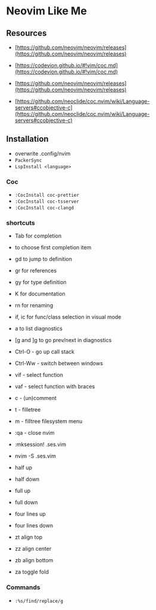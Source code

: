# Neovim Like Me

## Resources

-   [https://github.com/neovim/neovim/releases](https://github.com/neovim/neovim/releases)
-   [https://codevion.github.io/#!vim/coc.md](https://codevion.github.io/#!vim/coc.md)
-   [https://github.com/neovim/neovim/releases](https://github.com/neovim/neovim/releases)

-   [https://github.com/neoclide/coc.nvim/wiki/Language-servers#ccobjective-c](https://github.com/neoclide/coc.nvim/wiki/Language-servers#ccobjective-c)

## Installation

-   overwrite .config/nvim
-   `PackerSync`
-   `LspInstall <language>`

### Coc

-   `:CocInstall coc-prettier`
-   `:CocInstall coc-tsserver`
-   `:CocInstall coc-clangd`

### shortcuts

-   Tab for completion
-   <cr> to choose first completion item
-   gd to jump to definition
-   gr for references
-   gy for type definition
-   K for documentation
-   <leader>rn for renaming
-   if, ic for func/class selection in visual mode

-   <space>a to list diagnostics
-   [g and ]g to go prev/next in diagnostics

-   Ctrl-O - go up call stack
-   Ctrl-Ww - switch between windows

-   vif - select function
-   vaf - select function with braces
-   <leader>c<space> - (un)comment
-   <leader>t - filletree
-   m - filltree filesystem menu

-   :qa - close nvim
-   :mksession! .ses.vim
-   nvim -S .ses.vim

-   <C-u> half up
-   <C-d> half down
-   <C-b> full up
-   <C-f> full down
-   <C-y> four lines up
-   <C-e> four lines down
-   zt align top
-   zz align center
-   zb align bottom

-   za toggle fold

### Commands
- `:%s/find/replace/g`
